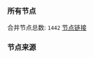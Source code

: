 ### 所有节点
合并节点总数: `1442`
[节点链接](https://raw.githubusercontent.com/rzhy1/11/master/sub/sub_merge_base64.txt)

### 节点来源